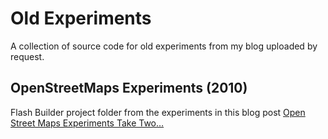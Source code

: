 Old Experiments
===============

A collection of source code for old experiments from my blog uploaded by request.



OpenStreetMaps Experiments (2010)
-----

Flash Builder project folder from the experiments in this blog post [Open Street Maps Experiments Take Two…](http://www.wemakedotcoms.com/blog/2010/02/27/open-street-maps-experiments-take-two/)

